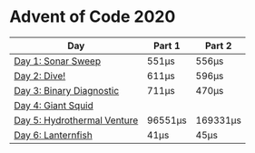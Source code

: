 # Advent of Code 2020

| Day                                           | Part 1  | Part 2   |
| --------------------------------------------- | ------- | -------- |
| [Day 1: Sonar Sweep](./src/days/d01)          | 551μs   | 556μs    |
| [Day 2: Dive!](./src/days/d02)                | 611μs   | 596μs    |
| [Day 3: Binary Diagnostic](./src/days/d03)    | 711μs   | 470μs    |
| [Day 4: Giant Squid](./src/days/d04)          |         |          |
| [Day 5: Hydrothermal Venture](./src/days/d05) | 96551μs | 169331μs |
| [Day 6: Lanternfish](./src/days/d06)          | 41μs    | 45μs     |
